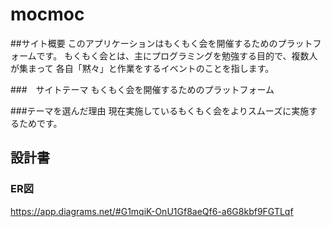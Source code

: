 # mocmoc

##サイト概要
このアプリケーションはもくもく会を開催するためのプラットフォームです。
もくもく会とは、主にプログラミングを勉強する目的で、複数人が集まって
各自「黙々」と作業をするイベントのことを指します。

###　サイトテーマ
もくもく会を開催するためのプラットフォーム

###テーマを選んだ理由
現在実施しているもくもく会をよりスムーズに実施するためです。

## 設計書
### ER図
https://app.diagrams.net/#G1mqiK-OnU1Gf8aeQf6-a6G8kbf9FGTLqf